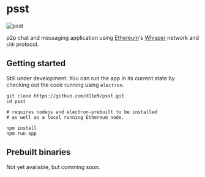 # psst

![psst](https://raw.githubusercontent.com/d11e9/psst/master/images/screenshot.png)

p2p chat and messaging application using [Ethereum](http://github.com/ethereum)'s [Whisper](https://github.com/ethereum/wiki/wiki/Whisper) network and `shh` protocol.

## Getting started

Still under development. You can run the app in its current state by checking out the code running using `electron`.

    git clone https://github.com/d11e9/psst.git
    cd psst
    
    # requires nodejs and electron-prebuilt to be installed
    # as well as a local running Ethereum node.
    
    npm install
    npm run app

## Prebuilt binaries

Not yet available, but comming soon.
